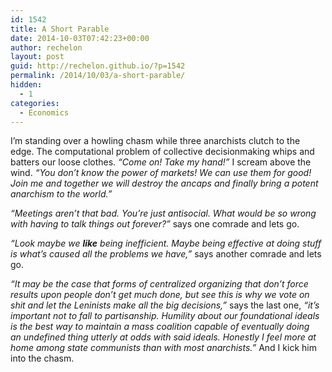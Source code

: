 ```yaml
---
id: 1542
title: A Short Parable
date: 2014-10-03T07:42:23+00:00
author: rechelon
layout: post
guid: http://rechelon.github.io/?p=1542
permalink: /2014/10/03/a-short-parable/
hidden:
  - 1
categories:
  - Economics
---
```

I&#8217;m standing over a howling chasm while three anarchists clutch to the edge. The computational problem of collective decisionmaking whips and batters our loose clothes. _&#8220;Come on! Take my hand!&#8221;_ I scream above the wind. _&#8220;You don&#8217;t know the power of markets! We can use them for good! Join me and together we will destroy the ancaps and finally bring a potent anarchism to the world.&#8221;_

_&#8220;Meetings aren&#8217;t that bad. You&#8217;re just antisocial. What would be so wrong with having to talk things out forever?&#8221;_ says one comrade and lets go.

_&#8220;Look maybe we **like** being inefficient. Maybe being effective at doing stuff is what&#8217;s caused all the problems we have,&#8221;_ says another comrade and lets go.

_&#8220;It may be the case that forms of centralized organizing that don&#8217;t force results upon people don&#8217;t get much done, but see this is why we vote on shit and let the Leninists make all the big decisions,&#8221;_ says the last one, _&#8220;it&#8217;s important not to fall to partisanship. Humility about our foundational ideals is the best way to maintain a mass coalition capable of eventually doing an undefined thing utterly at odds with said ideals. Honestly I feel more at home among state communists than with most anarchists.&#8221;_ And I kick him into the chasm.
